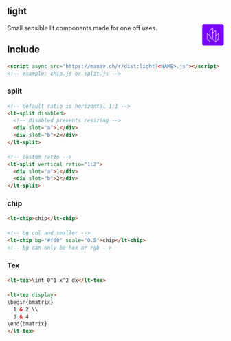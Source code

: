 ## light

<img src="./icon.svg" width="50" height="50" align="right" />

Small sensible lit components made for one off uses.

## Include
```html
<script async src="https://manav.ch/r/dist:light?<NAME>.js"></script>
<!-- example: chip.js or split.js -->
```

### split
```html
<!-- default ratio is horizontal 1:1 -->
<lt-split disabled>
  <!-- disabled prevents resizing -->
  <div slot="a">1</div>
  <div slot="b">2</div>
</lt-split>

<!-- custom ratio -->
<lt-split vertical ratio="1:2">
  <div slot="a">1</div>
  <div slot="b">2</div>
</lt-split>
```

### chip
```html
<lt-chip>chip</lt-chip>

<!-- bg col and smaller -->
<lt-chip bg="#f00" scale="0.5">chip</lt-chip>
<!-- bg can only be hex or rgb -->
```

### Tex
```html
<lt-tex>\int_0^1 x^2 dx</lt-tex>

<lt-tex display>
\begin{bmatrix}
  1 & 2 \\
  3 & 4
\end{bmatrix}
</lt-tex>
```
